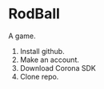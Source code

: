 # RodBall
A game. 

1. Install github. 
2. Make an account. 
3. Download Corona SDK
4. Clone repo. 
